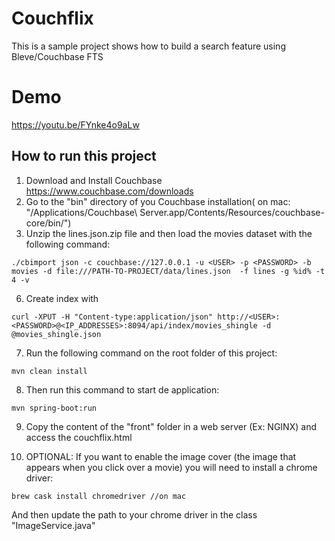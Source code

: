 # Couchflix

This is a sample project shows how to build a search feature using Bleve/Couchbase FTS

# Demo
https://youtu.be/FYnke4o9aLw

## How to run this project

1) Download and Install Couchbase https://www.couchbase.com/downloads
2) Go to the "bin" directory of you Couchbase installation( on mac: "/Applications/Couchbase\ Server.app/Contents/Resources/couchbase-core/bin/")
3) Unzip the lines.json.zip file and then load the movies dataset with the following command:
```
./cbimport json -c couchbase://127.0.0.1 -u <USER> -p <PASSWORD> -b movies -d file:///PATH-TO-PROJECT/data/lines.json  -f lines -g %id% -t 4 -v
```
6) Create index with
```
curl -XPUT -H "Content-type:application/json" http://<USER>:<PASSWORD>@<IP_ADDRESSES>:8094/api/index/movies_shingle -d @movies_shingle.json
```

7) Run the following command on the root folder of this project:
```
mvn clean install
```

8) Then run this command to start de application:
```
mvn spring-boot:run
```

9) Copy the content of the "front" folder in a web server (Ex: NGINX) and access the couchflix.html

10) OPTIONAL: If you want to enable the image cover (the image that appears when you click over a movie) you will need to install a chrome driver:
```
brew cask install chromedriver //on mac
```
And then update the path to your chrome driver in the class "ImageService.java"


